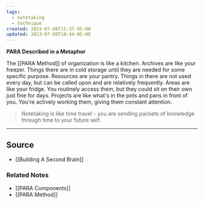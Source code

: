 ```yaml
---
tags:
  - notetaking
  - technique
created: 2023-07-08T11:37-05:00
updated: 2023-07-09T10:44-05:00
---
```

**PARA Described in a Metaphor**

The [[PARA Method]] of organization is like a kitchen. Archives are like your freezer. Things there are in cold storage until they are needed for some specific purpose. Resources are your pantry. Things in there are not used every day, but can be called upon and are relatively frequently. Areas are like your fridge. You routinely access them, but they could sit on their own just fine for days. Projects are like what's in the pots and pans in front of you. You're actively working them, giving them constant attention.

> Notetaking is like time travel - you are sending packets of knowledge through time to your future self.
> 

---

## Source
- [[Building A Second Brain]]

### Related Notes
- [[PARA Components]] 
- [[PARA Method]]